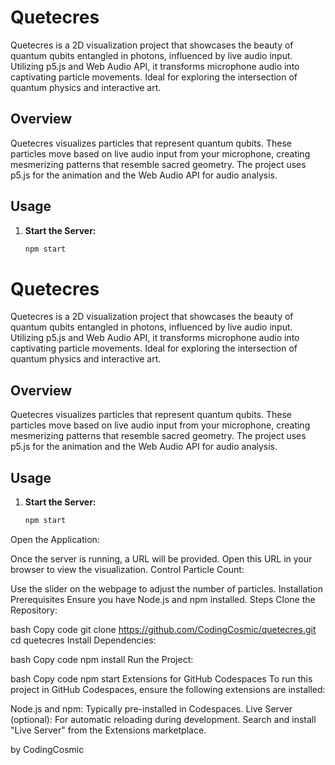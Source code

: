 # Quetecres

Quetecres is a 2D visualization project that showcases the beauty of quantum qubits entangled in photons, influenced by live audio input. Utilizing p5.js and Web Audio API, it transforms microphone audio into captivating particle movements. Ideal for exploring the intersection of quantum physics and interactive art.

## Overview

Quetecres visualizes particles that represent quantum qubits. These particles move based on live audio input from your microphone, creating mesmerizing patterns that resemble sacred geometry. The project uses p5.js for the animation and the Web Audio API for audio analysis.

## Usage

1. **Start the Server:**
   ```bash
   npm start
# Quetecres

Quetecres is a 2D visualization project that showcases the beauty of quantum qubits entangled in photons, influenced by live audio input. Utilizing p5.js and Web Audio API, it transforms microphone audio into captivating particle movements. Ideal for exploring the intersection of quantum physics and interactive art.

## Overview

Quetecres visualizes particles that represent quantum qubits. These particles move based on live audio input from your microphone, creating mesmerizing patterns that resemble sacred geometry. The project uses p5.js for the animation and the Web Audio API for audio analysis.

## Usage

1. **Start the Server:**
   ```bash
   npm start


Open the Application:

Once the server is running, a URL will be provided. Open this URL in your browser to view the visualization.
Control Particle Count:

Use the slider on the webpage to adjust the number of particles.
Installation
Prerequisites
Ensure you have Node.js and npm installed.
Steps
Clone the Repository:

bash
Copy code
git clone https://github.com/CodingCosmic/quetecres.git
cd quetecres
Install Dependencies:

bash
Copy code
npm install
Run the Project:

bash
Copy code
npm start
Extensions for GitHub Codespaces
To run this project in GitHub Codespaces, ensure the following extensions are installed:

Node.js and npm: Typically pre-installed in Codespaces.
Live Server (optional): For automatic reloading during development. Search and install "Live Server" from the Extensions marketplace.


by CodingCosmic

   
